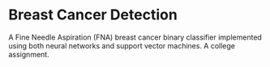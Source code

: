 # Breast Cancer Detection

A Fine Needle Aspiration (FNA) breast cancer binary classifier implemented using
both neural networks and support vector machines. A college assignment.
